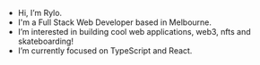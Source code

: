 - Hi, I’m Rylo.
- I'm a Full Stack Web Developer based in Melbourne.
- I’m interested in building cool web applications, web3, nfts and skateboarding!
- I’m currently focused on TypeScript and React.

<!---
Rylo-13/Rylo-13 is a ✨ special ✨ repository because its `README.md` (this file) appears on your GitHub profile.
You can click the Preview link to take a look at your changes.
--->

